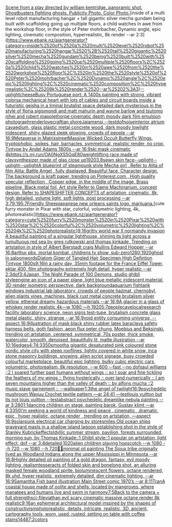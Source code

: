 [Scene from a play directed by william kentridge. panoramic shot. Ghostbusters fighting ghosts.  Publicity Photo. Color Photo.](https://www.ebank.nz/aiartgenerator?category=Scene%2520from%2520a%2520play%2520directed%2520by%2520william%2520kentridge.%2520panoramic%2520shot.%2520Ghostbusters%2520fighting%2520ghosts.%2520%2520Publicity%2520Photo.%2520Color%2520Photo.)[inside of a multi level robot manufacturing hangar + tall gigantic silver mecha gundam being built with scaffolding going up multiple floors, a child watches in awe from the workshop floor, in the style of Peter mohrbacher, Dynamic angle, epic lighting, cinematic composition, hyperrealistic, 8k render --ar 2:3](https://www.ebank.nz/aiartgenerator?category=inside%2520of%2520a%2520multi%2520level%2520robot%2520manufacturing%2520hangar%2520%2B%2520tall%2520gigantic%2520silver%2520mecha%2520gundam%2520being%2520built%2520with%2520scaffolding%2520going%2520up%2520multiple%2520floors%2C%2520a%2520child%2520watches%2520in%2520awe%2520from%2520the%2520workshop%2520floor%2C%2520in%2520the%2520style%2520of%2520Peter%2520mohrbacher%2C%2520Dynamic%2520angle%2C%2520epic%2520lighting%2C%2520cinematic%2520composition%2C%2520hyperrealistic%2C%25208k%2520render%2520--ar%25202%3A3)[--uplight](https://www.ebank.nz/aiartgenerator?category=--uplight)[cheese](https://www.ebank.nz/aiartgenerator?category=cheese)[Busy Portuguese port: A 1400s painting with strong, vibrant colors](https://www.ebank.nz/aiartgenerator?category=Busy%2520Portuguese%2520port%3A%2520A%25201400s%2520painting%2520with%2520strong%2C%2520vibrant%2520colors)[a mechanical heart with lots of cables and circuit boards inside a futuristic geisha in a liminal brutalist space detailed dark mysterious in the style of floria sigismondi and matt mahurin and wayne barlow and tsutomo nihei and robert mapplethorpe cinematic depth moody dark film emulsion photograph](https://www.ebank.nz/aiartgenerator?category=a%2520mechanical%2520heart%2520with%2520lots%2520of%2520cables%2520and%2520circuit%2520boards%2520inside%2520a%2520futuristic%2520geisha%2520in%2520a%2520liminal%2520brutalist%2520space%2520detailed%2520dark%2520mysterious%2520in%2520the%2520style%2520of%2520floria%2520sigismondi%2520and%2520matt%2520mahurin%2520and%2520wayne%2520barlow%2520and%2520tsutomo%2520nihei%2520and%2520robert%2520mapplethorpe%2520cinematic%2520depth%2520moody%2520dark%2520film%2520emulsion%2520photograph)[render](https://www.ebank.nz/aiartgenerator?category=render)[lovecraftian shore](https://www.ebank.nz/aiartgenerator?category=lovecraftian%2520shore)[Jajamensi --test](https://www.ebank.nz/aiartgenerator?category=Jajamensi%2520--test)[dof](https://www.ebank.nz/aiartgenerator?category=dof)[noise](https://www.ebank.nz/aiartgenerator?category=noise)[interior atrium cavaedium, glass plastic metal concrete wood, dark moody lowlight iridescent, shiny glazed sleek glowing, crowds of people --ar 16:9](https://www.ebank.nz/aiartgenerator?category=interior%2520atrium%2520cavaedium%2C%2520glass%2520plastic%2520metal%2520concrete%2520wood%2C%2520dark%2520moody%2520lowlight%2520iridescent%2C%2520shiny%2520glazed%2520sleek%2520glowing%2C%2520crowds%2520of%2520people%2520--ar%252016%3A9)[Metaverse in Matrix](https://www.ebank.nz/aiartgenerator?category=Metaverse%2520in%2520Matrix)[street](https://www.ebank.nz/aiartgenerator?category=street)[Massive Wicked Occult Butterfly Wings, tryptophobic, spikes, hair, barnacles, symmetrical, realistic render, no crop, Tintype by Andel Adams 1800s --ar 16:9](https://www.ebank.nz/aiartgenerator?category=Massive%2520Wicked%2520Occult%2520Butterfly%2520Wings%2C%2520tryptophobic%2C%2520spikes%2C%2520hair%2C%2520barnacles%2C%2520symmetrical%2C%2520realistic%2520render%2C%2520no%2520crop%2C%2520Tintype%2520by%2520Andel%2520Adams%25201800s%2520--ar%252016%3A9)[ski mask cinematic 4k](https://www.ebank.nz/aiartgenerator?category=ski%2520mask%2520cinematic%25204k)[<https://s.mj.run/OA0NgXS5GqE>](https://www.ebank.nz/aiartgenerator?category=%3Chttps%3A//s.mj.run/OA0NgXS5GqE%3E)[80](https://www.ebank.nz/aiartgenerator?category=80)[weightlifting race,made of clay](https://www.ebank.nz/aiartgenerator?category=weightlifting%2520race%2Cmade%2520of%2520clay)[synthesizer made of glas close up](https://www.ebank.nz/aiartgenerator?category=synthesizer%2520made%2520of%2520glas%2520close%2520up)[1920](https://www.ebank.nz/aiartgenerator?category=1920)[3.8](https://www.ebank.nz/aiartgenerator?category=3.8)[sewn skin face](https://www.ebank.nz/aiartgenerator?category=sewn%2520skin%2520face)[--uplight](https://www.ebank.nz/aiartgenerator?category=--uplight)[--uplight](https://www.ebank.nz/aiartgenerator?category=--uplight)[--uplight](https://www.ebank.nz/aiartgenerator?category=--uplight)[A blueprint of steampunk style Mecha girl , Refer to  Alita of film Alita: Battle Angel , fully displayed, Beautiful face,  Character design, The background is kraft paper,  trending on Pinterest.com  , High quality specular reflection ,  Copper  edge, in the middle of the image, Brass pipeline,  Black metal foil,  Art style Refer to Game Machinarium.  concept design, Refer to SHAPESHIFTER CONCEPTS  of artstation, cinematic,  8k, high detailed,  volume light,  soft lights,  post processing    --ar 3:7](https://www.ebank.nz/aiartgenerator?category=A%2520blueprint%2520of%2520steampunk%2520style%2520Mecha%2520girl%2520%2C%2520Refer%2520to%2520%2520Alita%2520of%2520film%2520Alita%3A%2520Battle%2520Angel%2520%2C%2520fully%2520displayed%2C%2520Beautiful%2520face%2C%2520%2520Character%2520design%2C%2520The%2520background%2520is%2520kraft%2520paper%2C%2520%2520trending%2520on%2520Pinterest.com%2520%2520%2C%2520High%2520quality%2520specular%2520reflection%2520%2C%2520%2520Copper%2520%2520edge%2C%2520in%2520the%2520middle%2520of%2520the%2520image%2C%2520Brass%2520pipeline%2C%2520%2520Black%2520metal%2520foil%2C%2520%2520Art%2520style%2520Refer%2520to%2520Game%2520Machinarium.%2520%2520concept%2520design%2C%2520Refer%2520to%2520SHAPESHIFTER%2520CONCEPTS%2520%2520of%2520artstation%2C%2520cinematic%2C%2520%25208k%2C%2520high%2520detailed%2C%2520%2520volume%2520light%2C%2520%2520soft%2520lights%2C%2520%2520post%2520processing%2520%2520%2520%2520--ar%25203%3A7)[9:19](https://www.ebank.nz/aiartgenerator?category=9%3A19)[5:7](https://www.ebank.nz/aiartgenerator?category=5%3A7)[Friendly Sheep](https://www.ebank.nz/aiartgenerator?category=Friendly%2520Sheep)[japanese new orleans saints logo. marijuana.](https://www.ebank.nz/aiartgenerator?category=japanese%2520new%2520orleans%2520saints%2520logo.%2520marijuana.)[cute furry monster in Pixar with star, colorful, volumetric lighting, 4k, photorealistic](https://www.ebank.nz/aiartgenerator?category=cute%2520furry%2520monster%2520in%2520Pixar%2520with%2520star%2C%2520colorful%2C%2520volumetric%2520lighting%2C%25204k%2C%2520photorealistic)[9:16](https://www.ebank.nz/aiartgenerator?category=9%3A16)[gritty world war II normandy invasion A beautiful painting of a singular lighthouse, shining its light across a tumultuous red sea by greg rutkowski and thomas kinkade, Trending on artstation  in style of Albert Bierstadt craig Mullins Edward Hopper --ar 16:8](https://www.ebank.nz/aiartgenerator?category=gritty%2520world%2520war%2520II%2520normandy%2520invasion%2520A%2520beautiful%2520painting%2520of%2520a%2520singular%2520lighthouse%2C%2520shining%2520its%2520light%2520across%2520a%2520tumultuous%2520red%2520sea%2520by%2520greg%2520rutkowski%2520and%2520thomas%2520kinkade%2C%2520Trending%2520on%2520artstation%2520%2520in%2520style%2520of%2520Albert%2520Bierstadt%2520craig%2520Mullins%2520Edward%2520Hopper%2520--ar%252016%3A8)[arthur pbs, mortal kombat, childrens tv show, sub-zero](https://www.ebank.nz/aiartgenerator?category=arthur%2520pbs%2C%2520mortal%2520kombat%2C%2520childrens%2520tv%2520show%2C%2520sub-zero)[1280:1920](https://www.ebank.nz/aiartgenerator?category=1280%3A1920)[ghost in saloon](https://www.ebank.nz/aiartgenerator?category=ghost%2520in%2520saloon)[words](https://www.ebank.nz/aiartgenerator?category=words)[Diatom Giger of Tangled Hair Specimen High Defintion Tintype 1800s](https://www.ebank.nz/aiartgenerator?category=Diatom%2520Giger%2520of%2520Tangled%2520Hair%2520Specimen%2520High%2520Defintion%2520Tintype%25201800s)[9:16](https://www.ebank.nz/aiartgenerator?category=9%3A16)[in a rainy day, 35mm footage for the France Eiffel Tower, ektar 400, film photograohy,extremely high detail, hyper realistic --ar 2:3](https://www.ebank.nz/aiartgenerator?category=in%2520a%2520rainy%2520day%2C%252035mm%2520footage%2520for%2520the%2520France%2520Eiffel%2520Tower%2C%2520ektar%2520400%2C%2520film%2520photograohy%2Cextremely%2520high%2520detail%2C%2520hyper%2520realistic%2520--ar%25202%3A3)[dof](https://www.ebank.nz/aiartgenerator?category=dof)[3:4](https://www.ebank.nz/aiartgenerator?category=3%3A4)[Japan, The Night Parade of 100 Demons, studio ghibli style](https://www.ebank.nz/aiartgenerator?category=Japan%2C%2520The%2520Night%2520Parade%2520of%2520100%2520Demons%2C%2520studio%2520ghibli%2520style)[engine,](https://www.ebank.nz/aiartgenerator?category=engine%2C)[an icon of a paper plane, light blue metallic iridescent material, 3D render isometric perspective, dark background](https://www.ebank.nz/aiartgenerator?category=an%2520icon%2520of%2520a%2520paper%2520plane%2C%2520light%2520blue%2520metallic%2520iridescent%2520material%2C%25203D%2520render%2520isometric%2520perspective%2C%2520dark%2520background)[aquarium fishtank windows industrial lab laboratory, crowds of people hazmat, chernobyl, alien plants vines, machines, black rust metal concrete brutalism silver yellow, ethereal dreamy hazardous materials --ar 16:9](https://www.ebank.nz/aiartgenerator?category=aquarium%2520fishtank%2520windows%2520industrial%2520lab%2520laboratory%2C%2520crowds%2520of%2520people%2520hazmat%2C%2520chernobyl%2C%2520alien%2520plants%2520vines%2C%2520machines%2C%2520black%2520rust%2520metal%2520concrete%2520brutalism%2520silver%2520yellow%2C%2520ethereal%2520dreamy%2520hazardous%2520materials%2520--ar%252016%3A9)[A glacier in a glass of whiskey render realistic 4k—w 1080 —h 1920](https://www.ebank.nz/aiartgenerator?category=A%2520glacier%2520in%2520a%2520glass%2520of%2520whiskey%2520render%2520realistic%25204k%E2%80%94w%25201080%2520%E2%80%94h%25201920)[5:7](https://www.ebank.nz/aiartgenerator?category=5%3A7)[people](https://www.ebank.nz/aiartgenerator?category=people)[cave](https://www.ebank.nz/aiartgenerator?category=cave)[local](https://www.ebank.nz/aiartgenerator?category=local)[research facility laboratory science, neon signs test-tupe, brutalism concrete glass metal plastic, shiny, strange --ar 16:9](https://www.ebank.nz/aiartgenerator?category=research%2520facility%2520laboratory%2520science%2C%2520neon%2520signs%2520test-tupe%2C%2520brutalism%2520concrete%2520glass%2520metal%2520plastic%2C%2520shiny%2C%2520strange%2520--ar%252016%3A9)[void entity consuming universe, --aspect 16:9](https://www.ebank.nz/aiartgenerator?category=void%2520entity%2520consuming%2520universe%2C%2520--aspect%252016%3A9)[illustration of mask black shiny rubber latex baraclava safety harness belts, goth fashion, aeon flux peter chung, Moebius and Beksinski. trending on artstation, centered, symmetrical, 70s poster, thick smoke, watercolor, smooth, denoised, beautifully lit, matte illustration --ar 10:16](https://www.ebank.nz/aiartgenerator?category=illustration%2520of%2520mask%2520black%2520shiny%2520rubber%2520latex%2520baraclava%2520safety%2520harness%2520belts%2C%2520goth%2520fashion%2C%2520aeon%2520flux%2520peter%2520chung%2C%2520Moebius%2520and%2520Beksinski.%2520trending%2520on%2520artstation%2C%2520centered%2C%2520symmetrical%2C%252070s%2520poster%2C%2520thick%2520smoke%2C%2520watercolor%2C%2520smooth%2C%2520denoised%2C%2520beautifully%2520lit%2C%2520matte%2520illustration%2520--ar%252010%3A16)[edges](https://www.ebank.nz/aiartgenerator?category=edges)[4:7](https://www.ebank.nz/aiartgenerator?category=4%3A7)[4:3](https://www.ebank.nz/aiartgenerator?category=4%3A3)[350](https://www.ebank.nz/aiartgenerator?category=350)[smooth](https://www.ebank.nz/aiartgenerator?category=smooth)[a gigantic desaturated pink coloured stone nordic style city with steep rooflines, lightly covered in white snow, inca stone masonry buildings, snowing, alien script signage, busy crowded colourful marketplace, beautiful epic lighting, bulky cubic electric cars, volumetric, photorealism, 8k resolution, --w 600 --fast --no dof](https://www.ebank.nz/aiartgenerator?category=a%2520gigantic%2520desaturated%2520pink%2520coloured%2520stone%2520nordic%2520style%2520city%2520with%2520steep%2520rooflines%2C%2520lightly%2520covered%2520in%2520white%2520snow%2C%2520inca%2520stone%2520masonry%2520buildings%2C%2520snowing%2C%2520alien%2520script%2520signage%2C%2520busy%2520crowded%2520colourful%2520marketplace%2C%2520beautiful%2520epic%2520lighting%2C%2520bulky%2520cubic%2520electric%2520cars%2C%2520volumetric%2C%2520photorealism%2C%25208k%2520resolution%2C%2520--w%2520600%2520--fast%2520--no%2520dof)[saul williams ::2  I soared further past humans without wings :: so I soar and fine tickling the feathers of my wings :: flying hysterically :: over land numerically :: I am seven mountains higher than the valley of death :: by alfons mucha ::2 music stave garnement :: --wallpaper](https://www.ebank.nz/aiartgenerator?category=saul%2520williams%2520%3A%3A2%2520%2520I%2520soared%2520further%2520past%2520humans%2520without%2520wings%2520%3A%3A%2520so%2520I%2520soar%2520and%2520fine%2520tickling%2520the%2520feathers%2520of%2520my%2520wings%2520%3A%3A%2520flying%2520hysterically%2520%3A%3A%2520over%2520land%2520numerically%2520%3A%3A%2520I%2520am%2520seven%2520mountains%2520higher%2520than%2520the%2520valley%2520of%2520death%2520%3A%3A%2520by%2520alfons%2520mucha%2520%3A%3A2%2520music%2520stave%2520garnement%2520%3A%3A%2520--wallpaper)[1:3](https://www.ebank.nz/aiartgenerator?category=1%3A3)[the angel of twilight](https://www.ebank.nz/aiartgenerator?category=the%2520angel%2520of%2520twilight)[16:9](https://www.ebank.nz/aiartgenerator?category=16%3A9)[psychedelic mushroom Wayuu Crochet textile pattern —ar 24:41 —test](https://www.ebank.nz/aiartgenerator?category=psychedelic%2520mushroom%2520Wayuu%2520Crochet%2520textile%2520pattern%2520%E2%80%94ar%252024%3A41%2520%E2%80%94test)[louis vuitton but its not louis vuitton --test](https://www.ebank.nz/aiartgenerator?category=louis%2520vuitton%2520but%2520its%2520not%2520louis%2520vuitton%2520--test)[abstract psychedelic dreamlike nebula painting --ar 3:2](https://www.ebank.nz/aiartgenerator?category=abstract%2520psychedelic%2520dreamlike%2520nebula%2520painting%2520--ar%25203%3A2)[80](https://www.ebank.nz/aiartgenerator?category=80)[1:1](https://www.ebank.nz/aiartgenerator?category=1%3A1)[dancing children on stage, painting barok, Gustav klimt —ar 4:3](https://www.ebank.nz/aiartgenerator?category=dancing%2520children%2520on%2520stage%2C%2520painting%2520barok%2C%2520Gustav%2520klimt%2520%E2%80%94ar%25204%3A3)[350](https://www.ebank.nz/aiartgenerator?category=350)[I’m seeking a world of kindness and peace , cinematic , dramatic, epic , hyper realistic, octane render , trending on artstation, —aspect 16:9](https://www.ebank.nz/aiartgenerator?category=I%E2%80%99m%2520seeking%2520a%2520world%2520of%2520kindness%2520and%2520peace%2520%2C%2520cinematic%2520%2C%2520dramatic%2C%2520epic%2520%2C%2520hyper%2520realistic%2C%2520octane%2520render%2520%2C%2520trending%2520on%2520artstation%2C%2520%E2%80%94aspect%252016%3A9)[solarpunk electrical car charging by store](https://www.ebank.nz/aiartgenerator?category=solarpunk%2520electrical%2520car%2520charging%2520by%2520store)[smiles,](https://www.ebank.nz/aiartgenerator?category=smiles%2C)[Old ocean ships graveyard masts in a shallow island lagoon establishing shot in the style of Stanley Kubrick](https://www.ebank.nz/aiartgenerator?category=Old%2520ocean%2520ships%2520graveyard%2520masts%2520in%2520a%2520shallow%2520island%2520lagoon%2520establishing%2520shot%2520in%2520the%2520style%2520of%2520Stanley%2520Kubrick)[effects](https://www.ebank.nz/aiartgenerator?category=effects)[Idyllic summer stream, pavilion, forests surrounded, morning sun, by Thomas Kinkade::1 Ghibli style::1 popular on artstation, light effect, dof --ar 3:4](https://www.ebank.nz/aiartgenerator?category=Idyllic%2520summer%2520stream%2C%2520pavilion%2C%2520forests%2520surrounded%2C%2520morning%2520sun%2C%2520by%2520Thomas%2520Kinkade%3A%3A1%2520Ghibli%2520style%3A%3A1%2520popular%2520on%2520artstation%2C%2520light%2520effect%2C%2520dof%2520--ar%25203%3A4)[detailed,](https://www.ebank.nz/aiartgenerator?category=detailed%2C)[1020](https://www.ebank.nz/aiartgenerator?category=1020)[alien children playing hopscotch --w 1080 --h 720 --w 1080 --h 720](https://www.ebank.nz/aiartgenerator?category=alien%2520children%2520playing%2520hopscotch%2520--w%25201080%2520--h%2520720%2520--w%25201080%2520--h%2520720)[🤖💀](https://www.ebank.nz/aiartgenerator?category=%F0%9F%A4%96%F0%9F%92%80)[minimal oil painting The Sioux tribe originally lived as Woodland Indians along the upper Mississippi in Minnesota --ar 16:8](https://www.ebank.nz/aiartgenerator?category=minimal%2520oil%2520painting%2520The%2520Sioux%2520tribe%2520originally%2520lived%2520as%2520Woodland%2520Indians%2520along%2520the%2520upper%2520Mississippi%2520in%2520Minnesota%2520--ar%252016%3A8)[Highly detailed oil painting of a gold dragon, fantasy, evil moody lighting, realism](https://www.ebank.nz/aiartgenerator?category=Highly%2520detailed%2520oil%2520painting%2520of%2520a%2520gold%2520dragon%2C%2520fantasy%2C%2520evil%2520moody%2520lighting%2C%2520realism)[tesseracts of folded skin and bone](https://www.ebank.nz/aiartgenerator?category=tesseracts%2520of%2520folded%2520skin%2520and%2520bone)[long shot, an alluring masked female woodland sprite, bioluminescent flowers, octane rendered, 8k uhd, hyper realistic,  extremely detailed,  dim cinematic lighting, --ar 16:9](https://www.ebank.nz/aiartgenerator?category=long%2520shot%2C%2520an%2520alluring%2520masked%2520female%2520woodland%2520sprite%2C%2520bioluminescent%2520flowers%2C%2520octane%2520rendered%2C%25208k%2520uhd%2C%2520hyper%2520realistic%2C%2520%2520extremely%2520detailed%2C%2520%2520dim%2520cinematic%2520lighting%2C%2520--ar%252016%3A9)[Samantha Fish band illustration Main Street comic 1970’s --ar 8:11](https://www.ebank.nz/aiartgenerator?category=Samantha%2520Fish%2520band%2520illustration%2520Main%2520Street%2520comic%25201970%E2%80%99s%2520--ar%25208%3A11)[Tran](https://www.ebank.nz/aiartgenerator?category=Tran)[A coastal house made of oolite and shells, located by mangroves, where manatees and humans live and swim in harmony](https://www.ebank.nz/aiartgenerator?category=A%2520coastal%2520house%2520made%2520of%2520oolite%2520and%2520shells%2C%2520located%2520by%2520mangroves%2C%2520where%2520manatees%2520and%2520humans%2520live%2520and%2520swim%2520in%2520harmony)[7:5](https://www.ebank.nz/aiartgenerator?category=7%3A5)[Back to the camera + full strength](https://www.ebank.nz/aiartgenerator?category=Back%2520to%2520the%2520camera%2520%2B%2520full%2520strength)[sci-fi](https://www.ebank.nz/aiartgenerator?category=sci-fi)[leviathan evil scary cinematic massive octane render 8k realistic](https://www.ebank.nz/aiartgenerator?category=leviathan%2520evil%2520scary%2520cinematic%2520massive%2520octane%2520render%25208k%2520realistic)[9:16](https://www.ebank.nz/aiartgenerator?category=9%3A16)[an ephemeral architectural model inspired by the shapes of constructivism](https://www.ebank.nz/aiartgenerator?category=an%2520ephemeral%2520architectural%2520model%2520inspired%2520by%2520the%2520shapes%2520of%2520constructivism)[photorealistic, details, intricate,  realistic, 3D,  ancient, cartography tools, worn, used, rusted, setting on table with coffee stains](https://www.ebank.nz/aiartgenerator?category=photorealistic%2C%2520details%2C%2520intricate%2C%2520%2520realistic%2C%25203D%2C%2520%2520ancient%2C%2520cartography%2520tools%2C%2520worn%2C%2520used%2C%2520rusted%2C%2520setting%2520on%2520table%2520with%2520coffee%2520stains)[1](https://www.ebank.nz/aiartgenerator?category=1)[448](https://www.ebank.nz/aiartgenerator?category=448)[7:2](https://www.ebank.nz/aiartgenerator?category=7%3A2)[colors](https://www.ebank.nz/aiartgenerator?category=colors)